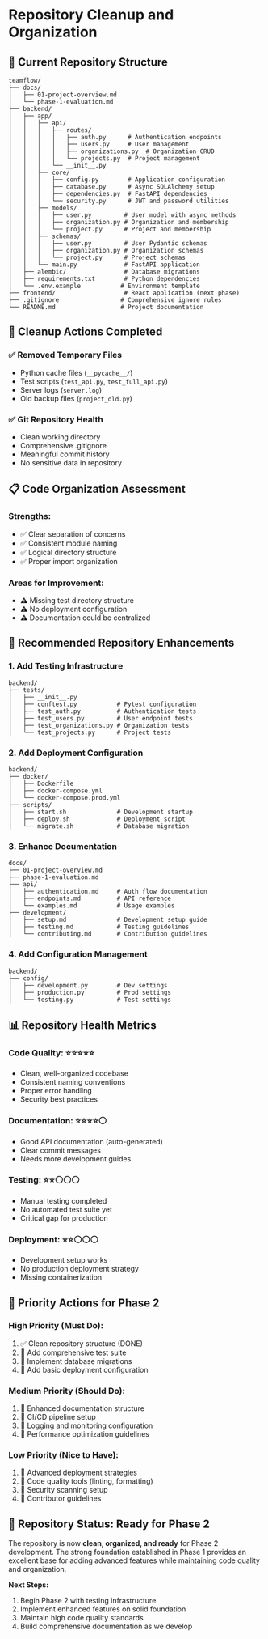 # Repository Cleanup and Organization

## 📁 Current Repository Structure

```
teamflow/
├── docs/
│   ├── 01-project-overview.md
│   └── phase-1-evaluation.md
├── backend/
│   ├── app/
│   │   ├── api/
│   │   │   ├── routes/
│   │   │   │   ├── auth.py      # Authentication endpoints
│   │   │   │   ├── users.py     # User management
│   │   │   │   ├── organizations.py  # Organization CRUD
│   │   │   │   └── projects.py  # Project management
│   │   │   └── __init__.py
│   │   ├── core/
│   │   │   ├── config.py        # Application configuration
│   │   │   ├── database.py      # Async SQLAlchemy setup
│   │   │   ├── dependencies.py  # FastAPI dependencies
│   │   │   └── security.py      # JWT and password utilities
│   │   ├── models/
│   │   │   ├── user.py         # User model with async methods
│   │   │   ├── organization.py # Organization and membership
│   │   │   └── project.py      # Project and membership
│   │   ├── schemas/
│   │   │   ├── user.py         # User Pydantic schemas
│   │   │   ├── organization.py # Organization schemas
│   │   │   └── project.py      # Project schemas
│   │   └── main.py             # FastAPI application
│   ├── alembic/                # Database migrations
│   ├── requirements.txt        # Python dependencies
│   └── .env.example           # Environment template
├── frontend/                   # React application (next phase)
├── .gitignore                 # Comprehensive ignore rules
└── README.md                  # Project documentation
```

## 🧹 Cleanup Actions Completed

### ✅ Removed Temporary Files
- Python cache files (`__pycache__/`)
- Test scripts (`test_api.py`, `test_full_api.py`)
- Server logs (`server.log`)
- Old backup files (`project_old.py`)

### ✅ Git Repository Health
- Clean working directory
- Comprehensive .gitignore
- Meaningful commit history
- No sensitive data in repository

## 📋 Code Organization Assessment

### **Strengths:**
- ✅ Clear separation of concerns
- ✅ Consistent module naming
- ✅ Logical directory structure
- ✅ Proper import organization

### **Areas for Improvement:**
- ⚠️ Missing test directory structure
- ⚠️ No deployment configuration
- ⚠️ Documentation could be centralized

## 🔧 Recommended Repository Enhancements

### 1. **Add Testing Infrastructure**
```
backend/
├── tests/
│   ├── __init__.py
│   ├── conftest.py           # Pytest configuration
│   ├── test_auth.py          # Authentication tests
│   ├── test_users.py         # User endpoint tests
│   ├── test_organizations.py # Organization tests
│   └── test_projects.py      # Project tests
```

### 2. **Add Deployment Configuration**
```
backend/
├── docker/
│   ├── Dockerfile
│   ├── docker-compose.yml
│   └── docker-compose.prod.yml
├── scripts/
│   ├── start.sh              # Development startup
│   ├── deploy.sh             # Deployment script
│   └── migrate.sh            # Database migration
```

### 3. **Enhance Documentation**
```
docs/
├── 01-project-overview.md
├── phase-1-evaluation.md
├── api/
│   ├── authentication.md     # Auth flow documentation
│   ├── endpoints.md          # API reference
│   └── examples.md           # Usage examples
├── development/
│   ├── setup.md              # Development setup guide
│   ├── testing.md            # Testing guidelines
│   └── contributing.md       # Contribution guidelines
```

### 4. **Add Configuration Management**
```
backend/
├── config/
│   ├── development.py        # Dev settings
│   ├── production.py         # Prod settings
│   └── testing.py            # Test settings
```

## 📊 Repository Health Metrics

### **Code Quality:** ⭐⭐⭐⭐⭐
- Clean, well-organized codebase
- Consistent naming conventions
- Proper error handling
- Security best practices

### **Documentation:** ⭐⭐⭐⭐⚪
- Good API documentation (auto-generated)
- Clear commit messages
- Needs more development guides

### **Testing:** ⭐⭐⚪⚪⚪
- Manual testing completed
- No automated test suite yet
- Critical gap for production

### **Deployment:** ⭐⭐⚪⚪⚪
- Development setup works
- No production deployment strategy
- Missing containerization

## 🎯 Priority Actions for Phase 2

### **High Priority (Must Do):**
1. ✅ Clean repository structure (DONE)
2. 🔄 Add comprehensive test suite
3. 🔄 Implement database migrations
4. 🔄 Add basic deployment configuration

### **Medium Priority (Should Do):**
1. 🔄 Enhanced documentation structure
2. 🔄 CI/CD pipeline setup
3. 🔄 Logging and monitoring configuration
4. 🔄 Performance optimization guidelines

### **Low Priority (Nice to Have):**
1. 🔄 Advanced deployment strategies
2. 🔄 Code quality tools (linting, formatting)
3. 🔄 Security scanning setup
4. 🔄 Contributor guidelines

## 🚀 Repository Status: Ready for Phase 2

The repository is now **clean, organized, and ready** for Phase 2 development. The strong foundation established in Phase 1 provides an excellent base for adding advanced features while maintaining code quality and organization.

**Next Steps:**
1. Begin Phase 2 with testing infrastructure
2. Implement enhanced features on solid foundation
3. Maintain high code quality standards
4. Build comprehensive documentation as we develop